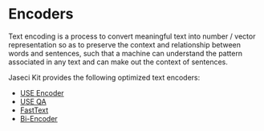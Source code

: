# Encoders

Text encoding is a process to convert meaningful text into number / vector representation so as to preserve the context and relationship between words and sentences, such that a machine can understand the pattern associated in any text and can make out the context of sentences.

Jaseci Kit provides the following optimized text encoders:

- [USE Encoder](jaseci_kit/modules/encoders/use_enc/README.md)
- [USE QA](jaseci_kit/modules/encoders/use_qa/README.md)
- [FastText](jaseci_kit/modules/encoders/fast_enc/README.md)
- [Bi-Encoder](jaseci_kit/modules/encoders/bi_enc/README.md)